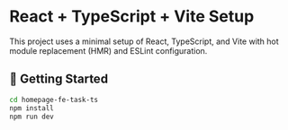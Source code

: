 # React + TypeScript + Vite Setup

This project uses a minimal setup of React, TypeScript, and Vite with hot module replacement (HMR) and ESLint configuration.

## 🚀 Getting Started

```bash
cd homepage-fe-task-ts
npm install
npm run dev
